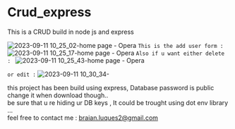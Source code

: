 # Crud_express
This is a CRUD build in node js  and express
<br>

![2023-09-11 10_25_02-home page - Opera](https://github.com/DavidLuques/Crud_express/assets/76604947/23748392-eb55-443d-be28-206f312c7dd1)
`This is the add user form :` 
![2023-09-11 10_25_17-home page - Opera](https://github.com/DavidLuques/Crud_express/assets/76604947/c79775ff-06be-4c4d-b7b0-f9d02f923a1d)
`Also if u want either delete : ` 
![2023-09-11 10_25_43-home page - Opera](https://github.com/DavidLuques/Crud_express/assets/76604947/becdd1b2-9ffe-460d-aef6-f1b1bf054b33)

`or edit :`
![2023-09-11 10_30_34-](https://github.com/DavidLuques/Crud_express/assets/76604947/1359bf5d-1446-4227-8e4f-7e6a06f18605)

this project has been build using express,  Database password is public change it when download though..   
be sure that u re hiding ur DB keys , It could be trought using dot env library ...   
feel free to contact me :  braian.luques2@gmail.com
